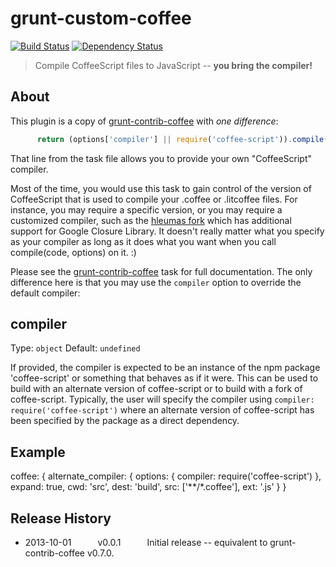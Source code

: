 # grunt-custom-coffee
[![Build Status](https://secure.travis-ci.org/stu-salsbury/grunt-custom-coffee.png?branch=master)](http://travis-ci.org/stu-salsbury/grunt-custom-coffee)
[![Dependency Status](https://gemnasium.com/stu-salsbury/grunt-custom-coffee.png)](https://gemnasium.com/stu-salsbury/grunt-custom-coffee)

> Compile CoffeeScript files to JavaScript -- **you bring the compiler!**


## About
This plugin is a copy of <a href="https://github.com/gruntjs/grunt-contrib-coffee" target="_blank">
grunt-contrib-coffee</a> with *one difference*:

```javascript
      return (options['compiler'] || require('coffee-script')).compile(code, options);
```
That line from the task file allows you to provide your own "CoffeeScript" compiler.

Most of the time, you would use this task to gain control of the version of CoffeeScript that is
used to compile your .coffee or .litcoffee files.  For instance, you may require a specific version,
or you may require a customized compiler, such as the <a href="">hleumas fork</a> which
has additional support for Google Closure Library.  It doesn't really matter what you specify as
your compiler as long as it does what you want when you call compile(code, options) on it. :)

Please see the <a href="https://github.com/gruntjs/grunt-contrib-coffee" target="_blank">
grunt-contrib-coffee</a> task for full documentation.  The only difference here is that you may
use the `compiler` option to override the default compiler:

## compiler
Type: `object`
Default: `undefined`

If provided, the compiler is expected to be an instance of the npm package 'coffee-script' or something
that behaves as if it were.  This can be used to build with an alternate version of coffee-script or to
build with a fork of coffee-script.  Typically, the user will specify the compiler using `compiler: require('coffee-script')` where an alternate version of coffee-script has been specified by the package as
a direct dependency.

## Example

coffee: {
    alternate_compiler: {
    options: {
      compiler: require('coffee-script')
    },
    expand: true,
    cwd: 'src',
    dest: 'build',
    src: ['**/*.coffee'],
    ext: '.js'
  }
}

## Release History

 * 2013-10-01   v0.0.1   Initial release -- equivalent to grunt-contrib-coffee v0.7.0.
